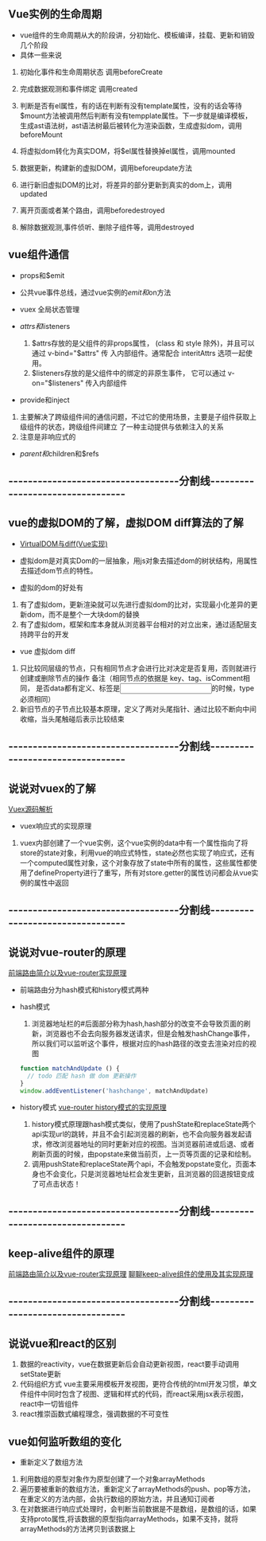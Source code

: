 ## Vue实例的生命周期

- vue组件的生命周期从大的阶段讲，分初始化、模板编译，挂载、更新和销毁几个阶段
- 具体一些来说
 1. 初始化事件和生命周期状态 调用beforeCreate
 2. 完成数据观测和事件绑定 调用created
 3. 判断是否有el属性，有的话在判断有没有template属性，没有的话会等待$mount方法被调用然后判断有没有tempplate属性。下一步就是编译模板，生成ast语法树，ast语法树最后被转化为渲染函数，生成虚拟dom，调用beforeMount
 4. 将虚拟dom转化为真实DOM，将$el属性替换掉el属性，调用mounted

 5. 数据更新，构建新的虚拟DOM，调用beforeupdate方法
 6. 进行新旧虚拟DOM的比对，将差异的部分更新到真实的dom上，调用updated

 7. 离开页面或者某个路由，调用beforedestroyed

 8. 解除数据观测,事件侦听、删除子组件等，调用destroyed


## vue组件通信

- props和$emit

- 公共vue事件总线，通过vue实例的$emit和$on方法

- vuex 全局状态管理

- $attrs和$listeners
  1. $attrs存放的是父组件的非props属性， (class 和 style 除外)，并且可以通过 v-bind="$attrs" 传   入内部组件。通常配合 interitAttrs 选项一起使用。
  2. $listeners存放的是父组件中的绑定的非原生事件， 它可以通过 v-on="$listeners" 传入内部组件


- provide和inject
1. 主要解决了跨级组件间的通信问题，不过它的使用场景，主要是子组件获取上级组件的状态，跨级组件间建立   了一种主动提供与依赖注入的关系
2. 注意是非响应式的

- $parent和$children和$refs




## -----------------------------------分割线---------------------------------

## vue的虚拟DOM的了解，虚拟DOM diff算法的了解
- [VirtualDOM与diff(Vue实现)](https://github.com/answershuto/learnVue/blob/master/docs/VirtualDOM%E4%B8%8Ediff(Vue%E5%AE%9E%E7%8E%B0).MarkDown)

- 虚拟dom是对真实Dom的一层抽象，用js对象去描述dom的树状结构，用属性去描述dom节点的特性。
- 虚拟的dom的好处有
1. 有了虚拟dom，更新渲染就可以先进行虚拟dom的比对，实现最小化差异的更新dom，而不是整个一大块dom的替换
2. 有了虚拟dom，框架和库本身就从浏览器平台相对的对立出来，通过适配层支持跨平台的开发

- vue 虚拟dom diff
1. 只比较同层级的节点，只有相同节点才会进行比对决定是否复用，否则就进行创建或删除节点的操作
   备注（相同节点的依据是 key、tag、isComment相同， 是否data都有定义、标签是<input>的时候，type必须相同）
2. 新旧节点的子节点比较基本原理，定义了两对头尾指针、通过比较不断向中间收缩，当头尾触碰后表示比较结束

## -----------------------------------分割线---------------------------------
## 说说对vuex的了解
[Vuex源码解析](https://github.com/answershuto/learnVue/blob/master/docs/Vuex%E6%BA%90%E7%A0%81%E8%A7%A3%E6%9E%90.MarkDown)
- vuex响应式的实现原理
1. vuex内部创建了一个vue实例，这个vue实例的data中有一个属性指向了将store的state对象，利用vue的响应式特性，state必然也实现了响应式，还有一个computed属性对象，这个对象存放了state中所有的属性，这些属性都使用了defineProperty进行了重写，所有对store.getter的属性访问都会从vue实例的属性中返回




## -----------------------------------分割线---------------------------------
## 说说对vue-router的原理
[前端路由简介以及vue-router实现原理](https://zhuanlan.zhihu.com/p/37730038)

- 前端路由分为hash模式和history模式两种

- hash模式
  1. 浏览器地址栏的#后面部分称为hash,hash部分的改变不会导致页面的刷新，浏览器也不会去向服务器发送请求，但是会触发hashChange事件，所以我们可以监听这个事件，根据对应的hash路径的改变去渲染对应的视图
  
  ```js
  function matchAndUpdate () {
    // todo 匹配 hash 做 dom 更新操作
  }
  window.addEventListener('hashchange', matchAndUpdate)
  ```

- history模式
[vue-router history模式的实现原理](https://www.jianshu.com/p/557f2ba86892)
  1. history模式原理跟hash模式类似，使用了pushState和replaceState两个api实现url的跳转，并且不会引起浏览器的刷新，也不会向服务器发起请求，修改浏览器地址的同时更新对应的视图。当浏览器前进或后退、或者刷新页面的时候，由popstate来做当前页，上一页等页面的记录和绘制。
  2. 调用pushState和replaceState两个api，不会触发popstate变化，页面本身也不会变化，只是浏览器地址栏会发生更新，且浏览器的回退按钮变成了可点击状态！


## -----------------------------------分割线---------------------------------
## keep-alive组件的原理
[前端路由简介以及vue-router实现原理](https://zhuanlan.zhihu.com/p/37730038)
[聊聊keep-alive组件的使用及其实现原理](https://github.com/answershuto/learnVue/blob/master/docs/%E8%81%8A%E8%81%8Akeep-alive%E7%BB%84%E4%BB%B6%E7%9A%84%E4%BD%BF%E7%94%A8%E5%8F%8A%E5%85%B6%E5%AE%9E%E7%8E%B0%E5%8E%9F%E7%90%86.MarkDown)


## -----------------------------------分割线---------------------------------
## 说说vue和react的区别
1. 数据的reactivity，vue在数据更新后会自动更新视图，react要手动调用setState更新
2. 代码组织方式 vue主要采用模板开发视图，更符合传统的html开发习惯，单文件组件中同时包含了视图、逻辑和样式的代码，而react采用jsx表示视图，react中一切皆组件
3. react推崇函数式编程理念，强调数据的不可变性




## vue如何监听数组的变化
- 重新定义了数组方法
1. 利用数组的原型对象作为原型创建了一个对象arrayMethods
2. 遍历要被重新的数组方法，重新定义了arrayMethods的push、pop等方法，在重定义的方法内部，会执行数组的原始方法，并且通知订阅者
3. 在对数据进行响应式处理时，会判断当前数据是不是数组，是数组的话，如果支持proto属性,将该数据的原型指向arrayMethods，如果不支持，就将arrayMethods的方法拷贝到该数据上